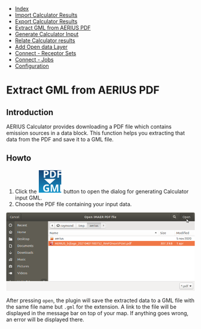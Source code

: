 * [Index](00_index.md)
* [Import Calculator Results](01_import_calc_results.md)
* [Export Calculator Results](02_export_calc_results.md)
* [Extract GML from AERIUS PDF](03_extract_gml_from_pdf.md)
* [Generate Calculator Input](04_generate_calc_input.md)
* [Relate Calculator results](05_relate_calc_results.md)
* [Add Open data Layer](06_open_data_layers.md)
* [Connect - Receptor Sets](07_connect_receptor_sets.md)
* [Connect - Jobs](08_connect_jobs.md)
* [Configuration](09_configuration.md)

# Extract GML from AERIUS PDF

## Introduction

AERIUS Calculator provides downloading a PDF file which contains emission sources in a data block. This function helps you extracting that data from the PDF and save it to a GML file.

## Howto

1. Click the ![import button](../ImaerPlugin/icon_extract_gml_from_pdf.svg "extract gml from pdf") button to open the dialog for generating Calculator input GML.
2. Choose the PDF file containing your input data.

![dialog](img/extract_gml_from_pdf_dlg.png)

After pressing `open`, the plugin will save the extracted data to a GML file with the same file name but `.gml` for the extension. A link to the file will be displayed in the message bar on top of your map. If anything goes wrong, an error will be displayed there.
